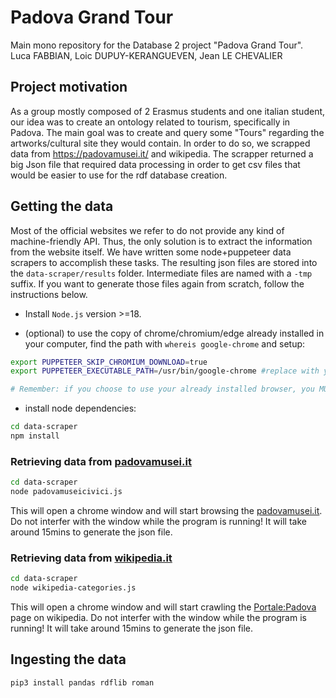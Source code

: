 # Padova Grand Tour
Main mono repository for the Database 2 project "Padova Grand Tour".
Luca FABBIAN, Loic DUPUY-KERANGUEVEN, Jean LE CHEVALIER

## Project motivation
As a group mostly composed of 2 Erasmus students and one italian student, our idea was to create an ontology related to tourism, specifically in Padova.
The main goal was to create and query some "Tours" regarding the artworks/cultural site they would contain.
In order to do so, we scrapped data from https://padovamusei.it/ and wikipedia. The scrapper returned a big Json file that required data processing in order to get csv files that would be easier to use for the rdf database creation. 


## Getting the data
Most of the official websites we refer to do not provide any kind of machine-friendly API. Thus, the only solution is to extract the information from the website itself. We have written some node+puppeteer data scrapers to accomplish these tasks. The resulting json files are stored into the `data-scraper/results` folder. Intermediate files are named with a `-tmp` suffix. If you want to generate those files again from scratch, follow the instructions below.

- Install `Node.js` version >=18.

- (optional) to use the copy of chrome/chromium/edge already installed in your computer, find the path with `whereis google-chrome` and setup:
```bash 
export PUPPETEER_SKIP_CHROMIUM_DOWNLOAD=true
export PUPPETEER_EXECUTABLE_PATH=/usr/bin/google-chrome #replace with your own path

# Remember: if you choose to use your already installed browser, you MUST export these var EVERY TIME you want to use the scraper.
```
- install node dependencies:
```bash
cd data-scraper
npm install
```

### Retrieving data from [padovamusei.it](https://padovamusei.it)

```bash
cd data-scraper
node padovamuseicivici.js
```
This will open a chrome window and will start browsing the [padovamusei.it](https://padovamusei.it). Do not interfer with the window while the program is running! It will take around 15mins to generate the json file.


### Retrieving data from [wikipedia.it](https://padovamusei.it)

```bash
cd data-scraper
node wikipedia-categories.js
```
This will open a chrome window and will start crawling the [Portale:Padova](https://it.wikipedia.org/wiki/Portale:Padova) page on wikipedia. Do not interfer with the window while the program is running! It will take around 15mins to generate the json file.


## Ingesting the data

```bash
pip3 install pandas rdflib roman